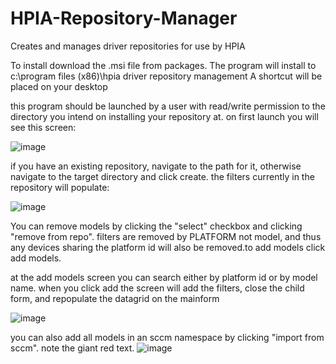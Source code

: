 # HPIA-Repository-Manager
Creates and manages driver repositories for use by HPIA

To install download the .msi file from packages. The program will install to c:\program files (x86)\hpia driver repository management
A shortcut will be placed on your desktop

this program should be launched by a user with read/write permission to the directory you intend on installing your repository at. on first launch you will see this screen:

![image](https://github.com/johnsonsr3243/HPIA-Repository-Manager/assets/120566210/22a4c9e3-ada8-4f3e-9cad-0a8585c16460)

if you have an existing repository, navigate to the path for it, otherwise navigate to the target directory and click create. the filters currently in the repository will populate:

![image](https://github.com/johnsonsr3243/HPIA-Repository-Manager/assets/120566210/1b7b9828-2b54-4439-b985-90d3185b9866)

You can remove models by clicking the "select" checkbox and clicking "remove from repo". filters are removed by PLATFORM not model, and thus any devices sharing the platform id will also be removed.to add models click add models.

at the add models screen you can search either by platform id or by model name. when you click add the screen will add the filters, close the child form, and repopulate the datagrid on the mainform

![image](https://github.com/johnsonsr3243/HPIA-Repository-Manager/assets/120566210/e3ddb3f4-3ebd-4cc1-80d0-403179505353)

you can also add all models in an sccm namespace by clicking "import from sccm". note the giant red text.
![image](https://github.com/johnsonsr3243/HPIA-Repository-Manager/assets/120566210/f1be9d37-67d4-4faa-a815-26d7fd2424f5)




